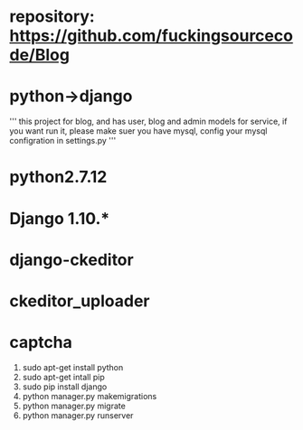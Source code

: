 # repository: https://github.com/fuckingsourcecode/Blog
# python->django
'''
	this project for blog, and has user, blog and admin models for service,
if you want run it, please make suer you have mysql, config your mysql configration in settings.py
'''
# python2.7.12
# Django 1.10.*
# django-ckeditor
# ckeditor_uploader
# captcha

1. sudo apt-get install python
2. sudo apt-get intall pip
3. sudo pip install django
4. python manager.py makemigrations
5. python manager.py migrate
6. python manager.py runserver
